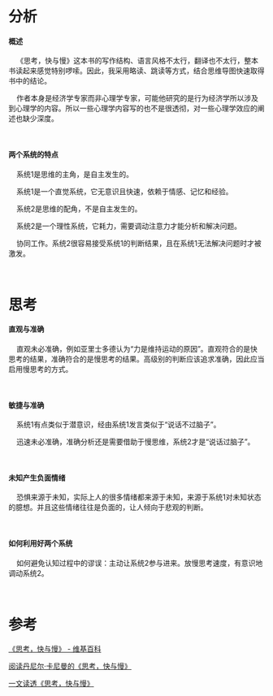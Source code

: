 # 分析

#### 概述

    《思考，快与慢》这本书的写作结构、语言风格不太行，翻译也不太行，整本书读起来感觉特别啰嗦。因此，我采用略读、跳读等方式，结合思维导图快速取得书中的结论。

    作者本身是经济学专家而非心理学专家，可能他研究的是行为经济学所以涉及到心理学的内容。所以一些心理学内容写的也不是很透彻，对一些心理学效应的阐述也缺少深度。

    

#### 两个系统的特点

    系统1是思维的主角，是自主发生的。

    系统1是一个直觉系统，它无意识且快速，依赖于情感、记忆和经验。

    系统2是思维的配角，不是自主发生的。

    系统2是一个理性系统，它耗力，需要调动注意力才能分析和解决问题。

    协同工作。系统2很容易接受系统1的判断结果，且在系统1无法解决问题时才被激发。

    

# 思考

#### 直观与准确

    直观未必准确，例如亚里士多德认为“力是维持运动的原因”。直观符合的是快思考的结果，准确符合的是慢思考的结果。高级别的判断应该追求准确，因此应当启用慢思考的方式。

    

#### 敏捷与准确

    系统1有点类似于潜意识，经由系统1发言类似于“说话不过脑子”。

    迅速未必准确，准确分析还是需要借助于慢思维，系统2才是“说话过脑子”。

    

#### 未知产生负面情绪

    恐惧来源于未知，实际上人的很多情绪都来源于未知，来源于系统1对未知状态的臆想。并且这些情绪往往是负面的，让人倾向于悲观的判断。

    

#### 如何利用好两个系统

    如何避免认知过程中的谬误：主动让系统2参与进来。放慢思考速度，有意识地调动系统2。

    

# 参考

[《思考，快与慢》 - 维基百科](https://zh.wikipedia.org/zh-cn/%E5%BF%AB%E6%80%9D%E6%85%A2%E6%83%B3)

[阅读丹尼尔·卡尼曼的《思考，快与慢》](https://zhuanlan.zhihu.com/p/138269474)

[一文读透《思考，快与慢》](https://zhuanlan.zhihu.com/p/128660508)

